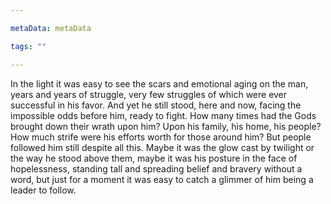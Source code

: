 ```yaml
---

metaData: metaData

tags: ""

---
```


In the light it was easy to see the scars and emotional aging on the man, years and years of struggle, very few struggles of which were ever successful in his favor. And yet he still stood, here and now, facing the impossible odds before him, ready to fight. How many times had the Gods brought down their wrath upon him? Upon his family, his home, his people? How much strife were his efforts worth for those around him? But people followed him still despite all this. Maybe it was the glow cast by twilight or the way he stood above them, maybe it was his posture in the face of hopelessness, standing tall and spreading belief and bravery without a word, but just for a moment it was easy to catch a glimmer of him being a leader to follow.